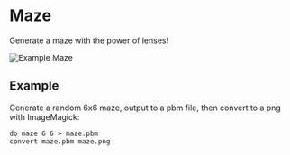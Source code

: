 # Maze

Generate a maze with the power of lenses!

<img src="https://raw.github.com/sordina/CanvasGraph/master/images/maze.png" alt="Example Maze" />

## Example

Generate a random 6x6 maze, output to a pbm file, then convert to a png with ImageMagick:

    do maze 6 6 > maze.pbm
    convert maze.pbm maze.png
